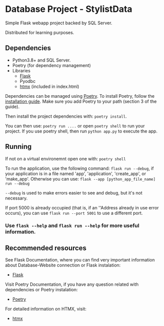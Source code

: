 # Database Project - StylistData

Simple Flask webapp project backed by SQL Server.

Distributed for learning purposes.


## Dependencies

- Python3.8+ and SQL Server.
- Poetry (for dependency management)
- Libraries
  - [Flask](https://flask.palletsprojects.com)
  - Pyodbc
  - [htmx](https://htmx.org) (included in index.html)

Dependencies can be managed using [Poetry](https://python-poetry.org/). 
To install Poetry, follow the [installation guide](https://python-poetry.org/docs/#installing-with-the-official-installer).
Make sure you add Poetry to your path (section 3 of the guide).

Then install the project dependencies with: `poetry install`.

You can then use: `poetry run ....` or open `poetry shell` to run your project.
If you use poetry shell, then run `python app.py` to execute the app.


## Running

If not on a virtual environemnt open one with: `poetry shell`

To run the application, use the following command: `flask run --debug`, if your application is in
a file named 'app', 'application', 'create_app', or 'make_app'. 
Otherwise you can use: `flask --app [python_app_file_name] run --debug` 

`--debug` is used to make errors easier to see and debug, but it's not necessary.

If port 5000 is already occupied (that is, if an ''Address already in use error occurs), you 
can use `flask run --port 5001` to use a different port.

### Use `flask --help` and `flask run --help` for more useful information.


## Recommended resources
See Flask Documentation, where you can find very important information about Database-Website connection or Flask instalation:
  - [Flask](https://flask.palletsprojects.com)

Visit Poetry Documentation, if you have any question related with dependencies or Poetry instalation:
  - [Poetry](https://python-poetry.org/)

For detailed information on HTMX, visit:
  - [htmx](https://htmx.org)


  